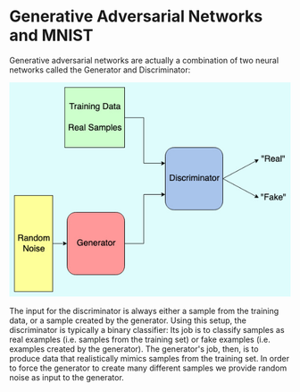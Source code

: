 # Generative Adversarial Networks and MNIST

Generative adversarial networks are actually a combination of two neural networks called the Generator and Discriminator:

![GAN Diagram](assets/GAN_diagram.jpg)

The input for the discriminator is always either a sample from the training data, or a sample created by the generator. Using this setup, the discriminator is typically a binary classifier: Its job is to classify samples as real examples (i.e. samples from the training set) or fake examples (i.e. examples created by the generator). The generator's job, then, is to produce data that realistically mimics samples from the training set. In order to force the generator to create many different samples we provide random noise as input to the generator. 